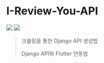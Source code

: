 # I-Review-You-API
<img src="https://img.shields.io/badge/platform-python-blue">
<img src="https://img.shields.io/badge/platform-Flutter-skyblue">

> 크롤링을 통한 Django API 생성법
> 
> Django API와 Flutter 연동법

